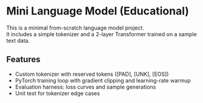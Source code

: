 # Mini Language Model (Educational)

This is a minimal from-scratch language model project.  
It includes a simple tokenizer and a 2-layer Transformer trained on a sample text data.

## Features
- Custom tokenizer with reserved tokens ([PAD], [UNK], [EOS])
- PyTorch training loop with gradient clipping and learning-rate warmup
- Evaluation harness: loss curves and sample generations
- Unit test for tokenizer edge cases